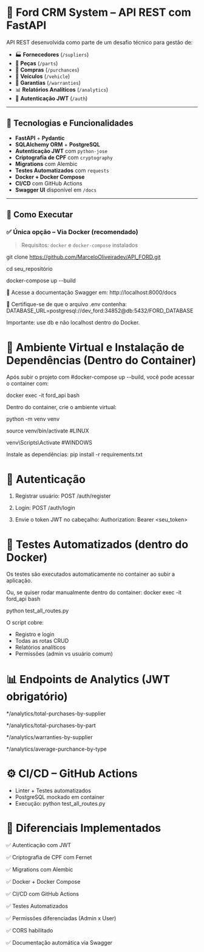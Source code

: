 # 🚗 Ford CRM System – API REST com FastAPI

API REST desenvolvida como parte de um desafio técnico para gestão de:

- 🏭 **Fornecedores** (`/supliers`)
- 🔩 **Peças** (`/parts`)
- 🛒 **Compras** (`/purchances`)
- 🚗 **Veículos** (`/vehicle`)
- 🧾 **Garantias** (`/warranties`)
- 📊 **Relatórios Analíticos** (`/analytics`)
- 🔐 **Autenticação JWT** (`/auth`)

---

## 🧰 Tecnologias e Funcionalidades

- **FastAPI** + **Pydantic**
- **SQLAlchemy ORM** + **PostgreSQL**
- **Autenticação JWT** com `python-jose`
- **Criptografia de CPF** com `cryptography`
- **Migrations** com Alembic
- **Testes Automatizados** com `requests`
- **Docker + Docker Compose**
- **CI/CD** com GitHub Actions
- **Swagger UI** disponível em `/docs`

---

## 🚀 Como Executar

### ✅ Única opção – Via Docker (recomendado)

> Requisitos: `docker` e `docker-compose` instalados

git clone https://github.com/MarceloOliveiradev/API_FORD.git

cd seu_repositório

docker-compose up --build

📄 Acesse a documentação Swagger em: http://localhost:8000/docs

📝 Certifique-se de que o arquivo .env contenha:
DATABASE_URL=postgresql://dev_ford:34852@db:5432/FORD_DATABASE

Importante: use db e não localhost dentro do Docker.

# 🧪 Ambiente Virtual e Instalação de Dependências (Dentro do Container)
Após subir o projeto com #docker-compose up --build, você pode acessar o container com:

docker exec -it ford_api bash

Dentro do container, crie o ambiente virtual:

python -m venv venv

source venv/bin/activate #LINUX

venv\Scripts\Activate #WINDOWS

Instale as dependências:
pip install -r requirements.txt


# 🔐 Autenticação

1. Registrar usuário: POST /auth/register

2. Login: POST /auth/login

3. Envie o token JWT no cabeçalho:
   Authorization: Bearer <seu_token>


# 🧪 Testes Automatizados (dentro do Docker)
Os testes são executados automaticamente no container ao subir a aplicação.

Ou, se quiser rodar manualmente dentro do container:
   docker exec -it ford_api bash

   python test_all_routes.py

O script cobre:

* Registro e login
* Todas as rotas CRUD
* Relatórios analíticos
* Permissões (admin vs usuário comum)

  
# 📊 Endpoints de Analytics (JWT obrigatório)

*/analytics/total-purchases-by-supplier

*/analytics/total-purchases-by-part

*/analytics/warranties-by-supplier

*/analytics/average-purchance-by-type

# ⚙️ CI/CD – GitHub Actions
* Linter + Testes automatizados
* PostgreSQL mockado em container
* Execução: python test_all_routes.py

# 🌟 Diferenciais Implementados
✅ Autenticação com JWT

✅ Criptografia de CPF com Fernet

✅ Migrations com Alembic

✅ Docker + Docker Compose

✅ CI/CD com GitHub Actions

✅ Testes Automatizados

✅ Permissões diferenciadas (Admin x User)

✅ CORS habilitado

✅ Documentação automática via Swagger


   
